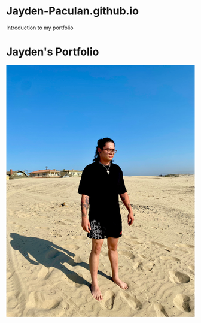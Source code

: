 # Jayden-Paculan.github.io
Introduction to my portfolio 
<html>
    <h1>Jayden's Portfolio</h1>
    <img src="IMG_8267.jpeg"/>
</html>
